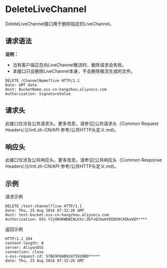 # DeleteLiveChannel

DeleteLiveChannel接口用于删除指定的LiveChannel。

## 请求语法

**说明：**

-   当有客户端正在向LiveChannel推流时，删除请求会失败。
-   本接口只会删除LiveChannel本身，不会删除推流生成的文件。

```
DELETE /ChannelName?live HTTP/1.1
Date: GMT date
Host: BucketName.oss-cn-hangzhou.aliyuncs.com
Authorization: SignatureValue
```

## 请求头

此接口仅涉及公共请求头。更多信息，请参见[公共请求头（Common Request Headers）](/intl.zh-CN/API 参考/公共HTTP头定义.md)。

## 响应头

此接口仅涉及公共响应头。更多信息，请参见[公共响应头（Common Response Headers）](/intl.zh-CN/API 参考/公共HTTP头定义.md)。

## 示例

请求示例

```
DELETE /test-channel?live HTTP/1.1
Date: Thu, 25 Aug 2016 07:32:26 GMT
Host: test-bucket.oss-cn-hangzhou.aliyuncs.com
Authorization: OSS YJjHKOKWDWINLKXv:ZbfvQ3XwmYEE8O9CX8kwVQY****
```

返回示例

```
HTTP/1.1 204
content-length: 0
server: AliyunOSS
connection: close
x-oss-request-id: 57BE9F0AB92475920B0*****
date: Thu, 25 Aug 2016 07:32:26 GMT
```

